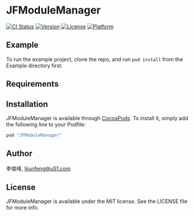 # JFModuleManager

[![CI Status](http://img.shields.io/travis/李俊峰/JFModuleManager.svg?style=flat)](https://travis-ci.org/李俊峰/JFModuleManager)
[![Version](https://img.shields.io/cocoapods/v/JFModuleManager.svg?style=flat)](http://cocoapods.org/pods/JFModuleManager)
[![License](https://img.shields.io/cocoapods/l/JFModuleManager.svg?style=flat)](http://cocoapods.org/pods/JFModuleManager)
[![Platform](https://img.shields.io/cocoapods/p/JFModuleManager.svg?style=flat)](http://cocoapods.org/pods/JFModuleManager)

## Example

To run the example project, clone the repo, and run `pod install` from the Example directory first.

## Requirements

## Installation

JFModuleManager is available through [CocoaPods](http://cocoapods.org). To install
it, simply add the following line to your Podfile:

```ruby
pod "JFModuleManager"
```

## Author

李俊峰, lijunfeng@u51.com

## License

JFModuleManager is available under the MIT license. See the LICENSE file for more info.
